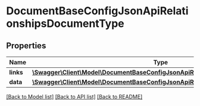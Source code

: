 # DocumentBaseConfigJsonApiRelationshipsDocumentType

## Properties
Name | Type | Description | Notes
------------ | ------------- | ------------- | -------------
**links** | [**\Swagger\Client\Model\DocumentBaseConfigJsonApiRelationshipsDocumentTypeLinks**](DocumentBaseConfigJsonApiRelationshipsDocumentTypeLinks.md) |  | [optional] 
**data** | [**\Swagger\Client\Model\DocumentBaseConfigJsonApiRelationshipsDocumentTypeData**](DocumentBaseConfigJsonApiRelationshipsDocumentTypeData.md) |  | [optional] 

[[Back to Model list]](../../README.md#documentation-for-models) [[Back to API list]](../../README.md#documentation-for-api-endpoints) [[Back to README]](../../README.md)

